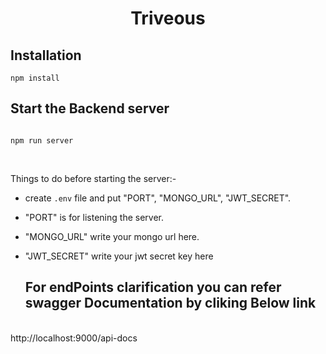 <h1 align="center">Triveous</h1>


## Installation

```
npm install
```

## Start the Backend server 

```

npm run server
```


<br>


Things to do before starting the server:- 

-  create `.env` file and put "PORT", "MONGO_URL", "JWT_SECRET".
- "PORT" is for listening the server.
- "MONGO_URL" write your mongo url here.
- "JWT_SECRET" write your jwt secret key here
  <br>

  ## For endPoints clarification you can refer swagger Documentation by cliking Below link

<br>
http://localhost:9000/api-docs

<br>
